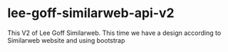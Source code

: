 # lee-goff-similarweb-api-v2
This V2 of Lee Goff Similarweb. This time we have a design according to Similarweb website and using bootstrap
